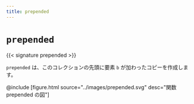 ```yaml
---
title: prepended
---
```


# `prepended`

{{< signature prepended >}}

`prepended` は、このコレクションの先頭に要素 `b` が加わったコピーを作成します。

@include [figure.html source="../images/prepended.svg" desc="関数 prepended の図"]
